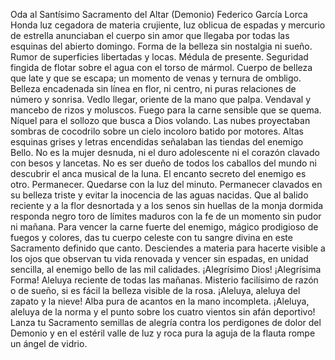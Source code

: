 Oda al Santísimo Sacramento del Altar (Demonio)
Federico García Lorca
Honda luz cegadora de materia crujiente,
luz oblicua de espadas y mercurio de estrella
anunciaban el cuerpo sin amor que llegaba
por todas las esquinas del abierto domingo.
Forma de la belleza sin nostalgia ni sueño.
Rumor de superficies libertadas y locas.
Médula de presente. Seguridad fingida
de flotar sobre el agua con el torso de mármol.
Cuerpo de belleza que late y que se escapa;
un momento de venas y ternura de ombligo.
Belleza encadenada sin línea en flor, ni centro,
ni puras relaciones de número y sonrisa.
Vedlo llegar, oriente de la mano que palpa.
Vendaval y mancebo de rizos y moluscos.
Fuego para la carne sensible que se quema.
Níquel para el sollozo que busca a Dios volando.
Las nubes proyectaban sombras de cocodrilo
sobre un cielo incoloro batido por motores.
Altas esquinas grises y letras encendidas
señalaban las tiendas del enemigo Bello.
No es la mujer desnuda, ni el duro adolescente
ni el corazón clavado con besos y lancetas.
No es ser dueño de todos los caballos del mundo
ni descubrir el anca musical de la luna.
El encanto secreto del enemigo es otro.
Permanecer. Quedarse con la luz del minuto.
Permanecer clavados en su belleza triste
y evitar la inocencia de las aguas nacidas.
Que al balido reciente y a la flor desnortada
y a los senos sin huellas de la monja dormida
responda negro toro de límites maduros
con la fe de un momento sin pudor ni mañana.
Para vencer la carne fuerte del enemigo,
mágico prodigioso de fuegos y colores,
das tu cuerpo celeste con tu sangre divina
en este Sacramento definido que canto.
Desciendes a materia para hacerte visible
a los ojos que observan tu vida renovada
y vencer sin espadas, en unidad sencilla,
al enemigo bello de las mil calidades.
¡Alegrísimo Dios! ¡Alegrísima Forma!
Aleluya reciente de todas las mañanas.
Misterio facilísimo de razón o de sueño,
si es fácil la belleza visible de la rosa.
¡Aleluya, aleluya del zapato y la nieve!
Alba pura de acantos en la mano incompleta.
¡Aleluya, aleluya de la norma y el punto
sobre los cuatro vientos sin afán deportivo!
Lanza tu Sacramento semillas de alegría
contra los perdigones de dolor del Demonio
y en el estéril valle de luz y roca pura
la aguja de la flauta rompe un ángel de vidrio.